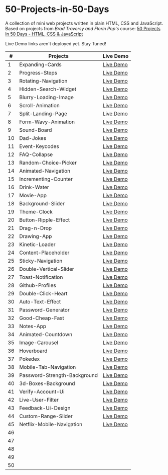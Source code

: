 # 50-Projects-in-50-Days 
A collection of mini web projects written in plain HTML, CSS and JavaScript.
Based on projects from _Brad Traversy and Florin Pop's_ course: [50 Projects In 50 Days - HTML, CSS & JavaScript](https://www.udemy.com/course/50-projects-50-days/)

Live Demo links aren't deployed yet. Stay Tuned!  

| # | Projects | Live Demo |
|----------|----------|----------|
| 1 | Expanding-Cards | [Live Demo](https://hashuudev-expanding-cards.netlify.app/) |
| 2 | Progress-Steps | [Live Demo](https://hashuudev-progress-steps.netlify.app/) |
| 3 | Rotating-Navigation | [Live Demo](https://hashuudev-rotating-navigation.netlify.app/) |
| 4 | Hidden-Search-Widget | [Live Demo](https://hashuudev-hidden-search-widget.netlify.app/) |
| 5 | Blurry-Loading-Image | [Live Demo](https://hashuudev-blurry-loading.netlify.app/) |
| 6 | Scroll-Animation | [Live Demo](https://hashuudev-scroll-animation.netlify.app/) |
| 7 | Split-Landing-Page | [Live Demo](https://hashuudev-split-landing-page.netlify.app/) |
| 8 | Form-Wavy-Animation | [Live Demo](https://hashuudev-form-wavy-animation.netlify.app/) |
| 9 | Sound-Board | [Live Demo](https://hashuudev-sound-board.netlify.app/) |
| 10 | Dad-Jokes | [Live Demo](https://hashuudev-dad-jokes.netlify.app/) |
| 11 | Event-Keycodes | [Live Demo](https://hashuudev-event-keycodes.netlify.app/) |
| 12 | FAQ-Collapse | [Live Demo](https://hashuudev-faq-collapse.netlify.app/) |
| 13 | Random-Choice-Picker | [Live Demo](https://hashuudev-choice-picker.netlify.app/) |
| 14 | Animated-Navigation | [Live Demo](https://hashuudev-animated-navigation.netlify.app/) |
| 15 | Incrementing-Counter | [Live Demo](https://hashuudev-incrementing-counter.netlify.app/) |
| 16 | Drink-Water | [Live Demo](https://hashuudev-drink-water.netlify.app/) |
| 17 | Movie-App | [Live Demo](https://hashuudev-movie-app.netlify.app/) |
| 18 | Background-Slider | [Live Demo](https://hashuudev-background-slider.netlify.app/) |
| 19 | Theme-Clock | [Live Demo](https://hashuudev-theme-clock.netlify.app/) |
| 20 | Button-Ripple-Effect | [Live Demo](https://hashuudev-button-ripple-effect.netlify.app/) |
| 21 | Drag-n-Drop | [Live Demo](https://hashuudev-drag-n-drop.netlify.app/) |
| 22 | Drawing-App | [Live Demo](https://hashuudev-drawing-app.netlify.app/) |
| 23 | Kinetic-Loader | [Live Demo](https://hashuudev-kinetic-loader.netlify.app/) |
| 24 | Content-Placeholder | [Live Demo](https://hashuudev-content-placeholder.netlify.app/) |
| 25 | Sticky-Navigation | [Live Demo](https://hashuudev-sticky-nav.netlify.app/) |
| 26 | Double-Vertical-Slider | [Live Demo](https://hashuudev-vertical-slider.netlify.app/) |
| 27 | Toast-Notification | [Live Demo](https://hashuudev-toast-notification.netlify.app/) |
| 28 | Github-Profiles | [Live Demo](https://hashuudev-github-profiles.netlify.app/) |
| 29 | Double-Click-Heart | [Live Demo](https://hashuudev-double-click-heart.netlify.app/) |
| 30 | Auto-Text-Effect | [Live Demo](https://hashuudev-auto-text-effect.netlify.app/) |
| 31 | Password-Generator | [Live Demo](https://hashuudev-password-generator.netlify.app/) |
| 32 | Good-Cheap-Fast | [Live Demo](https://hashuudev-good-cheap-fast.netlify.app/) |
| 33 | Notes-App | [Live Demo](https://hashuudev-notes-app.netlify.app/) |
| 34 | Animated-Countdown | [Live Demo](https://hashuudev-animated-countdown.netlify.app/) |
| 35 | Image-Carousel | [Live Demo](https://hashuudev-image-carousel.netlify.app/) |
| 36 | Hoverboard | [Live Demo](https://hashuudev-hoverboard.netlify.app/) |
| 37 | Pokedex | [Live Demo](https://hashuudev-pokedex.netlify.app/) |
| 38 | Mobile-Tab-Navigation | [Live Demo](https://hashuudev-mobile-tab-navigation.netlify.app/) |
| 39 | Password-Strength-Background | [Live Demo](https://hashuudev-password-strength.netlify.app/) |
| 40 | 3d-Boxes-Background | [Live Demo](https://hashuudev-3d-boxes-background.netlify.app/) |
| 41 | Verify-Account-Ui | [Live Demo](https://hashuudev-verify-account.netlify.app/) |
| 42 | Live-User-Filter | [Live Demo](https://hashuudev-live-user-filter.netlify.app/) |
| 43 | Feedback-Ui-Design | [Live Demo](https://hashuudev-feedback-ui.netlify.app/) |
| 44 | Custom-Range-Slider | [Live Demo](https://hashuudev-custom-range-slider.netlify.app/) |
| 45 | Netflix-Mobile-Navigation | [Live Demo]() |
| 46 |  |  |
| 47 |  |  |
| 48 |  |  |
| 49 |  |  |
| 50 |  |  |
